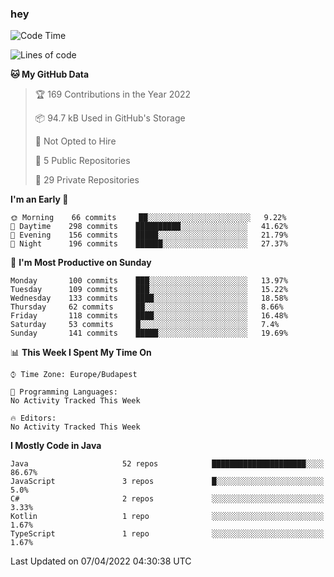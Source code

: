 ### hey

<!--START_SECTION:waka-->
![Code Time](http://img.shields.io/badge/Code%20Time-653%20hrs%207%20mins-blue)

![Lines of code](https://img.shields.io/badge/From%20Hello%20World%20I%27ve%20Written-485%20Thousand%20lines%20of%20code-blue)

**🐱 My GitHub Data** 

> 🏆 169 Contributions in the Year 2022
 > 
> 📦 94.7 kB Used in GitHub's Storage 
 > 
> 🚫 Not Opted to Hire
 > 
> 📜 5 Public Repositories 
 > 
> 🔑 29 Private Repositories  
 > 
**I'm an Early 🐤** 

```text
🌞 Morning    66 commits     ██░░░░░░░░░░░░░░░░░░░░░░░   9.22% 
🌆 Daytime    298 commits    ██████████░░░░░░░░░░░░░░░   41.62% 
🌃 Evening    156 commits    █████░░░░░░░░░░░░░░░░░░░░   21.79% 
🌙 Night      196 commits    ██████░░░░░░░░░░░░░░░░░░░   27.37%

```
📅 **I'm Most Productive on Sunday** 

```text
Monday       100 commits    ███░░░░░░░░░░░░░░░░░░░░░░   13.97% 
Tuesday      109 commits    ███░░░░░░░░░░░░░░░░░░░░░░   15.22% 
Wednesday    133 commits    ████░░░░░░░░░░░░░░░░░░░░░   18.58% 
Thursday     62 commits     ██░░░░░░░░░░░░░░░░░░░░░░░   8.66% 
Friday       118 commits    ████░░░░░░░░░░░░░░░░░░░░░   16.48% 
Saturday     53 commits     █░░░░░░░░░░░░░░░░░░░░░░░░   7.4% 
Sunday       141 commits    █████░░░░░░░░░░░░░░░░░░░░   19.69%

```


📊 **This Week I Spent My Time On** 

```text
⌚︎ Time Zone: Europe/Budapest

💬 Programming Languages: 
No Activity Tracked This Week

🔥 Editors: 
No Activity Tracked This Week

```

**I Mostly Code in Java** 

```text
Java                     52 repos            █████████████████████░░░░   86.67% 
JavaScript               3 repos             █░░░░░░░░░░░░░░░░░░░░░░░░   5.0% 
C#                       2 repos             ░░░░░░░░░░░░░░░░░░░░░░░░░   3.33% 
Kotlin                   1 repo              ░░░░░░░░░░░░░░░░░░░░░░░░░   1.67% 
TypeScript               1 repo              ░░░░░░░░░░░░░░░░░░░░░░░░░   1.67%

```



 Last Updated on 07/04/2022 04:30:38 UTC
<!--END_SECTION:waka-->
